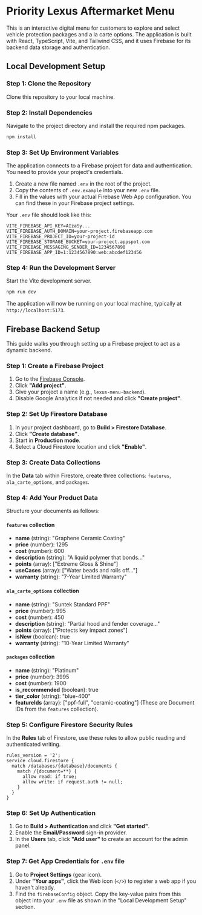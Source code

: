 # Priority Lexus Aftermarket Menu

This is an interactive digital menu for customers to explore and select vehicle protection packages and a la carte options. The application is built with React, TypeScript, Vite, and Tailwind CSS, and it uses Firebase for its backend data storage and authentication.

## Local Development Setup

### Step 1: Clone the Repository
Clone this repository to your local machine.

### Step 2: Install Dependencies
Navigate to the project directory and install the required npm packages.
```bash
npm install
```

### Step 3: Set Up Environment Variables
The application connects to a Firebase project for data and authentication. You need to provide your project's credentials.

1.  Create a new file named `.env` in the root of the project.
2.  Copy the contents of `.env.example` into your new `.env` file.
3.  Fill in the values with your actual Firebase Web App configuration. You can find these in your Firebase project settings.

Your `.env` file should look like this:
```
VITE_FIREBASE_API_KEY=AIzaSy...
VITE_FIREBASE_AUTH_DOMAIN=your-project.firebaseapp.com
VITE_FIREBASE_PROJECT_ID=your-project-id
VITE_FIREBASE_STORAGE_BUCKET=your-project.appspot.com
VITE_FIREBASE_MESSAGING_SENDER_ID=1234567890
VITE_FIREBASE_APP_ID=1:1234567890:web:abcdef123456
```

### Step 4: Run the Development Server
Start the Vite development server.
```bash
npm run dev
```
The application will now be running on your local machine, typically at `http://localhost:5173`.

## Firebase Backend Setup

This guide walks you through setting up a Firebase project to act as a dynamic backend.

### Step 1: Create a Firebase Project

1.  Go to the [Firebase Console](https://console.firebase.google.com/).
2.  Click **"Add project"**.
3.  Give your project a name (e.g., `lexus-menu-backend`).
4.  Disable Google Analytics if not needed and click **"Create project"**.

### Step 2: Set Up Firestore Database

1.  In your project dashboard, go to **Build > Firestore Database**.
2.  Click **"Create database"**.
3.  Start in **Production mode**.
4.  Select a Cloud Firestore location and click **"Enable"**.

### Step 3: Create Data Collections

In the **Data** tab within Firestore, create three collections: `features`, `ala_carte_options`, and `packages`.

### Step 4: Add Your Product Data

Structure your documents as follows:

#### `features` collection
*   **name** (string): "Graphene Ceramic Coating"
*   **price** (number): 1295
*   **cost** (number): 600
*   **description** (string): "A liquid polymer that bonds..."
*   **points** (array): ["Extreme Gloss & Shine"]
*   **useCases** (array): ["Water beads and rolls off..."]
*   **warranty** (string): "7-Year Limited Warranty"

#### `ala_carte_options` collection
*   **name** (string): "Suntek Standard PPF"
*   **price** (number): 995
*   **cost** (number): 450
*   **description** (string): "Partial hood and fender coverage..."
*   **points** (array): ["Protects key impact zones"]
*   **isNew** (boolean): true
*   **warranty** (string): "10-Year Limited Warranty"

#### `packages` collection
*   **name** (string): "Platinum"
*   **price** (number): 3995
*   **cost** (number): 1900
*   **is_recommended** (boolean): true
*   **tier_color** (string): "blue-400"
*   **featureIds** (array): ["ppf-full", "ceramic-coating"] (These are Document IDs from the `features` collection).

### Step 5: Configure Firestore Security Rules

In the **Rules** tab of Firestore, use these rules to allow public reading and authenticated writing.
```
rules_version = '2';
service cloud.firestore {
  match /databases/{database}/documents {
    match /{document=**} {
      allow read: if true;
      allow write: if request.auth != null;
    }
  }
}
```

### Step 6: Set Up Authentication

1.  Go to **Build > Authentication** and click **"Get started"**.
2.  Enable the **Email/Password** sign-in provider.
3.  In the **Users** tab, click **"Add user"** to create an account for the admin panel.

### Step 7: Get App Credentials for `.env` file

1. Go to **Project Settings** (gear icon).
2. Under **"Your apps"**, click the Web icon (`</>`) to register a web app if you haven't already.
3. Find the `firebaseConfig` object. Copy the key-value pairs from this object into your `.env` file as shown in the "Local Development Setup" section.
